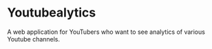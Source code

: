 # Youtubealytics
A web application for YouTubers who want to see analytics of various Youtube channels.
